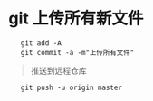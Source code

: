 # git 上传所有新文件
 
 ```
    git add -A
    git commit -a -m"上传所有文件"
 ```
 > 推送到远程仓库
 
 ```
    git push -u origin master
 ```